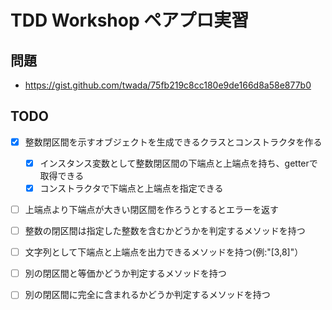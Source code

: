 # TDD Workshop ペアプロ実習

## 問題

- https://gist.github.com/twada/75fb219c8cc180e9de166d8a58e877b0

## TODO

- [x] 整数閉区間を示すオブジェクトを生成できるクラスとコンストラクタを作る
    - [x] インスタンス変数として整数閉区間の下端点と上端点を持ち、getterで取得できる
    - [x] コンストラクタで下端点と上端点を指定できる
- [ ] 上端点より下端点が大きい閉区間を作ろうとするとエラーを返す
- [ ] 整数の閉区間は指定した整数を含むかどうかを判定するメソッドを持つ
- [ ] 文字列として下端点と上端点を出力できるメソッドを持つ(例:"[3,8]"）
- [ ] 別の閉区間と等価かどうか判定するメソッドを持つ
- [ ] 別の閉区間に完全に含まれるかどうか判定するメソッドを持つ

